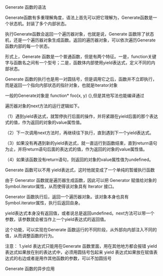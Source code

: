 Generate 函数的语法

Generate函数有多重理解角度，语法上首先可以把它理解为，Generate函数是一个状态机。封装了多个内部状态。

执行Generate函数会返回一个遍历器对象，也就是说，Generate 函数除了状态机，还是一个遍历器对象生成函数。返回的遍历器对象，可以依次遍历Generate函数内部的每一个状态。

形式上，Generate 函数是一个普通函数，但是有两个特征。一是，function关键字与函数名之间有一个型号；二是，函数体内部使用yield表达式，定义不同的内部状态。

Generate 函数的执行也是用一对圆括号，但是调用它之后，函数并不立即执行，而是返回一个指向内部状态的指针对象，也就是Iterator对象

一般的Generate对象是 function* foo(x, y) {},但是其他写法也能编译通过

遍历器对象的next方法的运行逻辑如下。

（1）遇到yield表达式，就暂停执行后面的操作，并将紧跟在yield后面的那个表达式的值，作为返回的对象的value属性值。

（2）下一次调用next方法时，再继续往下执行，直到遇到下一个yield表达式。

（3）如果没有再遇到新的yield表达式，就一直运行到函数结束，直到return语句为止，并将return语句后面的表达式的值，作为返回的对象的value属性值。

（4）如果该函数没有return语句，则返回的对象的value属性值为undefined。

Generate 函数可以不用 yield表达式，这时他就变成了一个单纯的暂缓执行函数

由于 Generator 函数就是遍历器生成函数，因此可以把 Generator 赋值给对象的Symbol.iterator属性，从而使得该对象具有 Iterator 接口。

Generator 函数执行后，返回一个遍历器对象。该对象本身也具有Symbol.iterator属性，执行后返回自身。

yield表达式本身没有返回值，或者说总是返回undefined。next方法可以带一个参数，该参数就会被当作上一个yield表达式的返回值。

这个功能，可以实现在Generate 函数运行的不同阶段，从外部向内部注入不同的值，从而调整函数的行为。

注意：
1.yield 表达式只能用在Generate 函数里面，用在其他地方都会报错
  yield 表达式如果放在别的表达式中，必须用圆括号包起来
  yield 表达式如果放在赋值表达式的右边或者是用作其他函数的参数，可以不加圆括号




Generate 函数的异步应用
